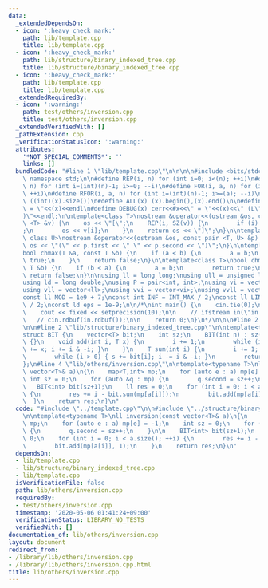 ```yaml
---
data:
  _extendedDependsOn:
  - icon: ':heavy_check_mark:'
    path: lib/template.cpp
    title: lib/template.cpp
  - icon: ':heavy_check_mark:'
    path: lib/structure/binary_indexed_tree.cpp
    title: lib/structure/binary_indexed_tree.cpp
  - icon: ':heavy_check_mark:'
    path: lib/template.cpp
    title: lib/template.cpp
  _extendedRequiredBy:
  - icon: ':warning:'
    path: test/others/inversion.cpp
    title: test/others/inversion.cpp
  _extendedVerifiedWith: []
  _pathExtension: cpp
  _verificationStatusIcon: ':warning:'
  attributes:
    '*NOT_SPECIAL_COMMENTS*': ''
    links: []
  bundledCode: "#line 1 \"lib/template.cpp\"\n\n\n\n#include <bits/stdc++.h>\n\nusing\
    \ namespace std;\n\n#define REP(i, n) for (int i=0; i<(n); ++i)\n#define RREP(i,\
    \ n) for (int i=(int)(n)-1; i>=0; --i)\n#define FOR(i, a, n) for (int i=(a); i<(n);\
    \ ++i)\n#define RFOR(i, a, n) for (int i=(int)(n)-1; i>=(a); --i)\n\n#define SZ(x)\
    \ ((int)(x).size())\n#define ALL(x) (x).begin(),(x).end()\n\n#define DUMP(x) cerr<<#x<<\"\
    \ = \"<<(x)<<endl\n#define DEBUG(x) cerr<<#x<<\" = \"<<(x)<<\" (L\"<<__LINE__<<\"\
    )\"<<endl;\n\ntemplate<class T>\nostream &operator<<(ostream &os, const vector\
    \ <T> &v) {\n    os << \"[\";\n    REP(i, SZ(v)) {\n        if (i) os << \", \"\
    ;\n        os << v[i];\n    }\n    return os << \"]\";\n}\n\ntemplate<class T,\
    \ class U>\nostream &operator<<(ostream &os, const pair <T, U> &p) {\n    return\
    \ os << \"(\" << p.first << \" \" << p.second << \")\";\n}\n\ntemplate<class T>\n\
    bool chmax(T &a, const T &b) {\n    if (a < b) {\n        a = b;\n        return\
    \ true;\n    }\n    return false;\n}\n\ntemplate<class T>\nbool chmin(T &a, const\
    \ T &b) {\n    if (b < a) {\n        a = b;\n        return true;\n    }\n   \
    \ return false;\n}\n\nusing ll = long long;\nusing ull = unsigned long long;\n\
    using ld = long double;\nusing P = pair<int, int>;\nusing vi = vector<int>;\n\
    using vll = vector<ll>;\nusing vvi = vector<vi>;\nusing vvll = vector<vll>;\n\n\
    const ll MOD = 1e9 + 7;\nconst int INF = INT_MAX / 2;\nconst ll LINF = LLONG_MAX\
    \ / 2;\nconst ld eps = 1e-9;\n\n/*\nint main() {\n    cin.tie(0);\n    ios::sync_with_stdio(false);\n\
    \    cout << fixed << setprecision(10);\n\n    // ifstream in(\"in.txt\");\n \
    \   // cin.rdbuf(in.rdbuf());\n\n    return 0;\n}\n*/\n\n\n#line 2 \"lib/others/inversion.cpp\"\
    \n\n#line 2 \"lib/structure/binary_indexed_tree.cpp\"\n\ntemplate<typename T>\n\
    struct BIT {\n    vector<T> bit;\n    int sz;\n    BIT(int n) : sz(n+1), bit(n+1)\
    \ {}\n    void add(int i, T x) {\n        i += 1;\n        while (i < sz) { bit[i]\
    \ += x; i += i & -i; }\n    }\n    T sum(int i) {\n        i += 1; T s = 0;\n\
    \        while (i > 0) { s += bit[i]; i -= i & -i; }\n        return s;\n    }\n\
    };\n#line 4 \"lib/others/inversion.cpp\"\n\ntemplate<typename T>\nll inversion(const\
    \ vector<T>& a)\n{\n    map<T,int> mp;\n    for (auto e : a) mp[e] = -1;\n   \
    \ int sz = 0;\n    for (auto &q : mp) {\n        q.second = sz++;\n    }\n\n \
    \   BIT<int> bit(sz+1);\n    ll res = 0;\n    for (int i = 0; i < a.size(); ++i)\
    \ {\n        res += i - bit.sum(mp[a[i]]);\n        bit.add(mp[a[i]], 1);\n  \
    \  }\n    return res;\n}\n"
  code: "#include \"../template.cpp\"\n\n#include \"../structure/binary_indexed_tree.cpp\"\
    \n\ntemplate<typename T>\nll inversion(const vector<T>& a)\n{\n    map<T,int>\
    \ mp;\n    for (auto e : a) mp[e] = -1;\n    int sz = 0;\n    for (auto &q : mp)\
    \ {\n        q.second = sz++;\n    }\n\n    BIT<int> bit(sz+1);\n    ll res =\
    \ 0;\n    for (int i = 0; i < a.size(); ++i) {\n        res += i - bit.sum(mp[a[i]]);\n\
    \        bit.add(mp[a[i]], 1);\n    }\n    return res;\n}\n"
  dependsOn:
  - lib/template.cpp
  - lib/structure/binary_indexed_tree.cpp
  - lib/template.cpp
  isVerificationFile: false
  path: lib/others/inversion.cpp
  requiredBy:
  - test/others/inversion.cpp
  timestamp: '2020-05-06 01:41:24+09:00'
  verificationStatus: LIBRARY_NO_TESTS
  verifiedWith: []
documentation_of: lib/others/inversion.cpp
layout: document
redirect_from:
- /library/lib/others/inversion.cpp
- /library/lib/others/inversion.cpp.html
title: lib/others/inversion.cpp
---
```

